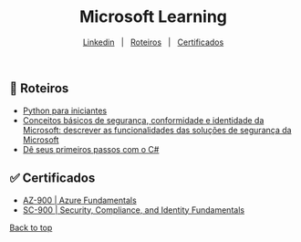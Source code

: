 <h1 align="center">Microsoft Learning</h1>

<p align="center">
  <a href="https://www.linkedin.com/in/pedroasmaia/">Linkedin</a> &#xa0; | &#xa0;
  <a href="#rocket-Roteiros">Roteiros</a> &#xa0; | &#xa0;
  <a href="#white_check_mark-Certificados">Certificados</a>
</p>

<br>

## :rocket: Roteiros ##

- [Python para iniciantes](https://docs.microsoft.com/pt-br/learn/paths/beginner-python/)
- [Conceitos básicos de segurança, conformidade e identidade da Microsoft: descrever as funcionalidades das soluções de segurança da Microsoft](https://learn.microsoft.com/pt-br/training/paths/describe-capabilities-of-microsoft-security-solutions/)
- [Dê seus primeiros passos com o C#](https://learn.microsoft.com/pt-br/training/paths/get-started-c-sharp-part-1/)

## :white_check_mark: Certificados ##

- [AZ-900 | Azure Fundamentals](https://www.credly.com/badges/840e211b-0728-43a9-a88d-a63fb39364ab?source=linked_in_profile)
- [SC-900 | Security, Compliance, and Identity Fundamentals](https://www.credly.com/badges/bf7334a7-72d4-433e-8f5b-8869f42cafa7/linked_in_profile)

<a href="#top">Back to top</a>
